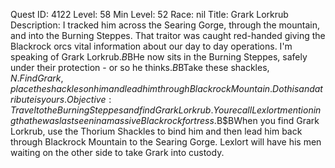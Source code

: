 Quest ID: 4122
Level: 58
Min Level: 52
Race: nil
Title: Grark Lorkrub
Description: I tracked him across the Searing Gorge, through the mountain, and into the Burning Steppes. That traitor was caught red-handed giving the Blackrock orcs vital information about our day to day operations. I'm speaking of Grark Lorkrub.$B$BHe now sits in the Burning Steppes, safely under their protection - or so he thinks.$B$BTake these shackles, $N. Find Grark, place the shackles on him and lead him through Blackrock Mountain. Do this and a tribute is yours.
Objective: Travel to the Burning Steppes and find Grark Lorkrub. You recall Lexlort mentioning that he was last seen in a massive Blackrock fortress.$B$BWhen you find Grark Lorkrub, use the Thorium Shackles to bind him and then lead him back through Blackrock Mountain to the Searing Gorge. Lexlort will have his men waiting on the other side to take Grark into custody.
